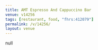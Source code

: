 ```yaml
---
title: AMT Espresso And Cappuccino Bar
venue: v14256
tags: [restaurant, food, "fhrs:412079"]
permalink: /v/14256/
layout: venue
---
```

null